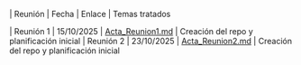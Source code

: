 | Reunión | Fecha | Enlace | Temas tratados 

| Reunión 1 | 15/10/2025 | [Acta_Reunion1.md](Acta_Reunion1.md) | Creación del repo y planificación inicial
| Reunión 2 | 23/10/2025 | [Acta_Reunion2.md](Acta_Reunion2.md) | Creación del repo y planificación inicial

